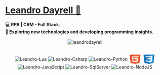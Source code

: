 # <b>[Leandro Dayrell  🚀](https://www.linkedin.com/in/leandrodayrell//)</b>
<b>💻 RPA | CRM - Full Stack.</b><br>
<b>🤔 Exploring new technologies and developing programming insights.</b><br>

<div align="center">
 <p><img align="center" src="https://github-readme-streak-stats.herokuapp.com/?user=leandrodayrell&theme=chartreuse-dark" alt="leandrodayrell" /></p>

<div style="display: inline_block"><br>
  <img align="center" alt="Leandro-Lua" height="30" width="40" src="https://cdn.jsdelivr.net/gh/devicons/devicon/icons/lua/lua-original.svg">
  <img align="center" alt="Leandro-Csharp" height="30" width="40" src="https://cdn.jsdelivr.net/gh/devicons/devicon/icons/csharp/csharp-original.svg">
  <img align="center" alt="Leandro-Python" height="30" width="40" src="https://cdn.jsdelivr.net/gh/devicons/devicon/icons/python/python-original-wordmark.svg">
  <img align="center" alt="Leandro-HTML" height="30" width="40" src="https://raw.githubusercontent.com/devicons/devicon/master/icons/html5/html5-original.svg">
  <img align="center" alt="Leandro-CSS" height="30" width="40" src="https://raw.githubusercontent.com/devicons/devicon/master/icons/css3/css3-original.svg">
  <img align="center" alt="Leandro-JavaScript" height="30" width="40" src="https://cdn.jsdelivr.net/gh/devicons/devicon/icons/javascript/javascript-original.svg">
  <img align="center" alt="Leandro-SqlServer" height="30" width="40" src="https://cdn.jsdelivr.net/gh/devicons/devicon/icons/microsoftsqlserver/microsoftsqlserver-plain-wordmark.svg">
  <img align="center" alt="Leandro-NodeJS" height="30" width="40" src="https://cdn.jsdelivr.net/gh/devicons/devicon/icons/nodejs/nodejs-original-wordmark.svg">
</div>
  

